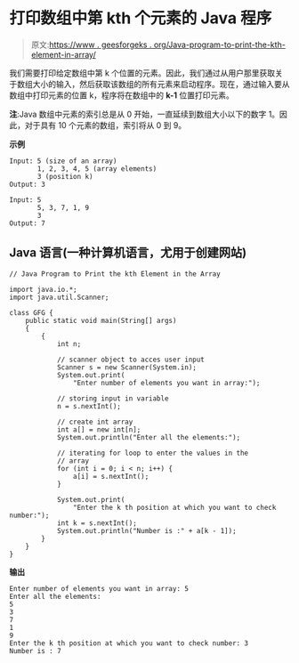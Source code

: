# 打印数组中第 kth 个元素的 Java 程序

> 原文:[https://www . geesforgeks . org/Java-program-to-print-the-kth-element-in-array/](https://www.geeksforgeeks.org/java-program-to-print-the-kth-element-in-the-array/)

我们需要打印给定数组中第 k 个位置的元素。因此，我们通过从用户那里获取关于数组大小的输入，然后获取该数组的所有元素来启动程序。现在，通过输入要从数组中打印元素的位置 k，程序将在数组中的 **k-1** 位置打印元素。

**注**:Java 数组中元素的索引总是从 0 开始，一直延续到数组大小以下的数字 1。因此，对于具有 10 个元素的数组，索引将从 0 到 9。

**示例**

```
Input: 5 (size of an array)
       1, 2, 3, 4, 5 (array elements)
       3 (position k)
Output: 3

Input: 5
       5, 3, 7, 1, 9
       3
Output: 7
```

## Java 语言(一种计算机语言，尤用于创建网站)

```
// Java Program to Print the kth Element in the Array

import java.io.*;
import java.util.Scanner;

class GFG {
    public static void main(String[] args)
    {
        {
            int n;

            // scanner object to acces user input
            Scanner s = new Scanner(System.in);
            System.out.print(
                "Enter number of elements you want in array:");

            // storing input in variable
            n = s.nextInt();

            // create int array
            int a[] = new int[n];
            System.out.println("Enter all the elements:");

            // iterating for loop to enter the values in the
            // array
            for (int i = 0; i < n; i++) {
                a[i] = s.nextInt();
            }

            System.out.print(
                "Enter the k th position at which you want to check number:");
            int k = s.nextInt();
            System.out.println("Number is :" + a[k - 1]);
        }
    }
}
```

**输出**

```
Enter number of elements you want in array: 5
Enter all the elements: 
5
3
7
1
9
Enter the k th position at which you want to check number: 3
Number is : 7
```